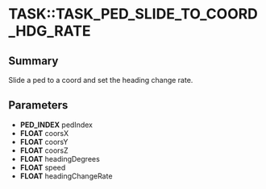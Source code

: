 # TASK::TASK_PED_SLIDE_TO_COORD_HDG_RATE

## Summary
Slide a ped to a coord and set the heading change rate.

## Parameters
* **PED_INDEX** pedIndex
* **FLOAT** coorsX
* **FLOAT** coorsY
* **FLOAT** coorsZ
* **FLOAT** headingDegrees
* **FLOAT** speed
* **FLOAT** headingChangeRate